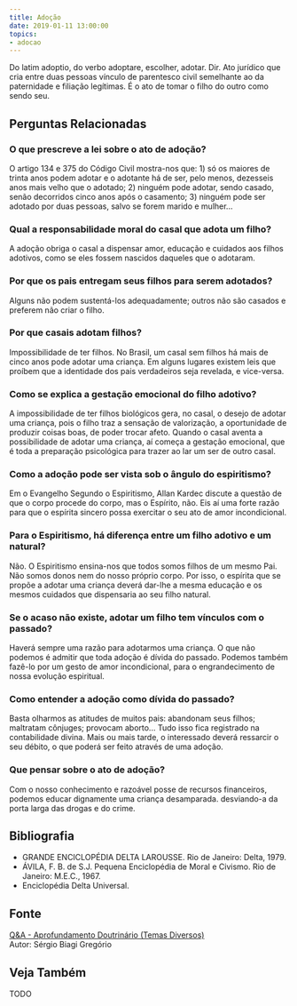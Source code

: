 ```yaml
---
title: Adoção
date: 2019-01-11 13:00:00
topics: 
- adocao
---
```


Do latim adoptio, do verbo adoptare, escolher, adotar. Dir. Ato
jurídico que cria entre duas pessoas vínculo de parentesco civil
semelhante ao da paternidade e filiação legítimas. É o ato de tomar o
filho do outro como sendo seu.


## Perguntas Relacionadas

### O que prescreve a lei sobre o ato de adoção?
O artigo 134 e 375 do Código Civil mostra-nos que: 1) só os maiores de
trinta anos podem adotar e o adotante há de ser, pelo menos, dezesseis
anos mais velho que o adotado; 2) ninguém pode adotar, sendo casado,
senão decorridos cinco anos após o casamento; 3) ninguém pode ser
adotado por duas pessoas, salvo se forem marido e mulher...

### Qual a responsabilidade moral do casal que adota um filho?
A adoção obriga o casal a dispensar amor, educação e cuidados aos filhos
adotivos, como se eles fossem nascidos daqueles que o adotaram.

### Por que os pais entregam seus filhos para serem adotados?
Alguns não podem sustentá-los adequadamente; outros não são casados e
preferem não criar o filho.

### Por que casais adotam filhos?
Impossibilidade de ter filhos. No Brasil, um casal sem filhos há mais de
cinco anos pode adotar uma criança. Em alguns lugares existem leis que
proíbem que a identidade dos pais verdadeiros seja revelada, e
vice-versa.

### Como se explica a gestação emocional do filho adotivo?
A impossibilidade de ter filhos biológicos gera, no casal, o desejo de
adotar uma criança, pois o filho traz a sensação de valorização, a
oportunidade de produzir coisas boas, de poder trocar afeto. Quando o
casal aventa a possibilidade de adotar uma criança, aí começa a gestação
emocional, que é toda a preparação psicológica para trazer ao lar um ser
de outro casal.

### Como a adoção pode ser vista sob o ângulo do espiritismo?
Em o Evangelho Segundo o Espiritismo, Allan Kardec discute a questão
de que o corpo procede do corpo, mas o Espírito, não. Eis aí uma forte
razão para que o espírita sincero possa exercitar o seu ato de amor
incondicional.

### Para o Espiritismo, há diferença entre um filho adotivo e um natural?
Não. O Espiritismo ensina-nos que todos somos filhos de um mesmo Pai.
Não somos donos nem do nosso próprio corpo. Por isso, o espírita que se
propõe a adotar uma criança deverá dar-lhe a mesma educação e os mesmos
cuidados que dispensaria ao seu filho natural.

### Se o acaso não existe, adotar um filho tem vínculos com o passado?
Haverá sempre uma razão para adotarmos uma criança. O que não podemos é
admitir que toda adoção é dívida do passado. Podemos também fazê-lo por
um gesto de amor incondicional, para o engrandecimento de nossa evolução
espiritual.

### Como entender a adoção como dívida do passado?
Basta olharmos as atitudes de muitos pais: abandonam seus filhos;
maltratam cônjuges; provocam aborto... Tudo isso fica registrado na
contabilidade divina. Mais ou mais tarde, o interessado deverá ressarcir
o seu débito, o que poderá ser feito através de uma adoção.

### Que pensar sobre o ato de adoção?
Com o nosso conhecimento e razoável posse de recursos financeiros,
podemos educar dignamente uma criança desamparada. desviando-a da porta
larga das drogas e do crime.


## Bibliografia
* GRANDE ENCICLOPÉDIA DELTA LAROUSSE. Rio de Janeiro: Delta, 1979.
* ÁVILA, F. B. de S.J. Pequena Enciclopédia de Moral e Civismo. Rio de Janeiro: M.E.C., 1967.
* Enciclopédia Delta Universal.

## Fonte
[Q&A - Aprofundamento Doutrinário (Temas Diversos)](https://sites.google.com/view/aprofundamentodoutrinario/adoção-e-espiritismo)  
Autor: Sérgio Biagi Gregório


## Veja Também
TODO

